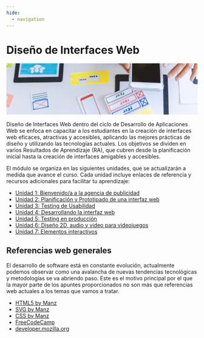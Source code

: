 ```yaml
---
hide:
  - navigation
---
```


# Diseño de Interfaces Web

![](assets/referencias.jpg)


Diseño de Interfaces Web dentro del ciclo de Desarrollo de Aplicaciones Web se enfoca en capacitar a los estudiantes en la creación de interfaces web eficaces, atractivas y accesibles, aplicando las mejores prácticas de diseño y utilizando las tecnologías actuales. Los objetivos se dividen en varios Resultados de Aprendizaje (RA), que cubren desde la planificación inicial hasta la creación de interfaces amigables y accesibles.

El módulo se organiza en las siguientes unidades, que se actualizarán a medida que avance el curso. Cada unidad incluye enlaces de referencia y recursos adicionales para facilitar tu aprendizaje:

* [Unidad 1: Bienvenido/a a la agencia de publicidad](ud1.md)
* [Unidad 2: Planificación y Prototipado de una interfaz web]()
* [Unidad 3: Testing de Usabilidad]()
* [Unidad 4: Desarrollando la interfaz web]()
* [Unidad 5: Testing en producción]()
* [Unidad 6: Diseño 2D, audio y video para videojuegos]()
* [Unidad 7: Elementos interactivos]()

## Referencias web generales

El desarrollo de software está en constante evolución, actualmente podemos observar como una avalancha de nuevas tendencias tecnológicas y metodologías se va abriendo paso. Este es el motivo principal por el que la mayor parte de los apuntes proporcionados no son más que referencias web actuales a los temas que vamos a tratar.

* [HTML5 by Manz](https://lenguajehtml.com/html/)
* [SVG by Manz](https://lenguajehtml.com/svg/)
* [CSS by Manz](https://lenguajecss.com/css/)
* [FreeCodeCamp](https://www.freecodecamp.org/)
* [developer.mozilla.org](https://developer.mozilla.org/es/docs/Web/JavaScript)


